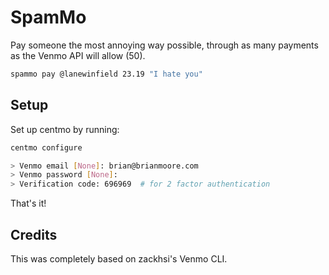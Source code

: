 SpamMo
=====

Pay someone the most annoying way possible, through as many payments as the Venmo API will allow (50).

```sh
spammo pay @lanewinfield 23.19 "I hate you"
```

<!-- Installation
------------
`venmo` can be installed via `pip`.

```sh
pip install venmo
``` -->

Setup
-----
Set up centmo by running:

```sh
centmo configure

> Venmo email [None]: brian@brianmoore.com
> Venmo password [None]:
> Verification code: 696969  # for 2 factor authentication
```

That's it!

Credits
------------
This was completely based on zackhsi's Venmo CLI.